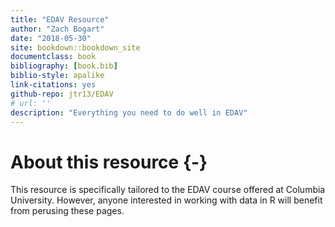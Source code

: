 ```yaml
--- 
title: "EDAV Resource"
author: "Zach Bogart"
date: "2018-05-30"
site: bookdown::bookdown_site
documentclass: book
bibliography: [book.bib]
biblio-style: apalike
link-citations: yes
github-repo: jtr13/EDAV
# url: ''
description: "Everything you need to do well in EDAV"
---
```


# About this resource {-}

This resource is specifically tailored to the EDAV course offered at Columbia University. However, anyone interested in working with data in R will benefit from perusing these pages.


